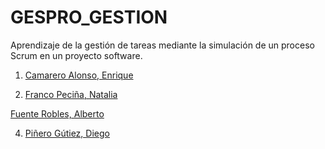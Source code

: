 # GESPRO_GESTION
Aprendizaje de la gestión de tareas mediante la simulación de un proceso Scrum en un proyecto software.

1. [Camarero Alonso, Enrique](https://github.com/eca1001)

2. [Franco Peciña, Natalia](https://github.com/natalia295)

[Fuente Robles, Alberto](https://github.com/alberto-fuente)

4. [Piñero Gútiez, Diego](https://github.com/dpg1002)

